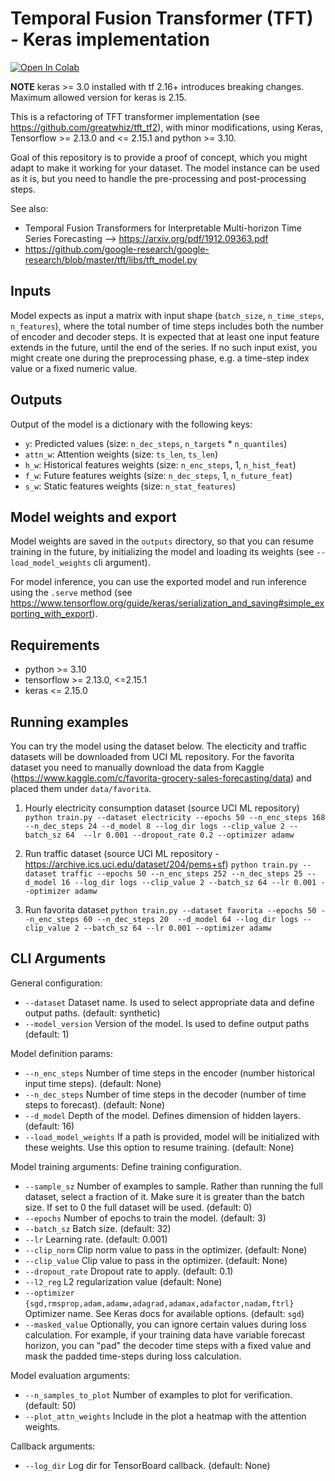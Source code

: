 # Temporal Fusion Transformer (TFT) - Keras implementation

[![Open In Colab](https://colab.research.google.com/assets/colab-badge.svg)](https://colab.research.google.com/github/tkostas/tft-transformer-keras/blob/master/TFT_Transformer_Keras.ipynb)

**NOTE** keras >= 3.0 installed with tf 2.16+ introduces breaking changes.
Maximum allowed version for keras is 2.15. 

This is a refactoring of TFT transformer implementation
(see https://github.com/greatwhiz/tft_tf2), with minor modifications,
using Keras, Tensorflow >= 2.13.0 and <= 2.15.1 and python >= 3.10.

Goal of this repository is to provide a proof of concept, which you
might adapt to make it working for your dataset. The model instance
can be used as it is, but you need to handle the pre-processing and
post-processing steps.

See also:

- Temporal Fusion Transformers for Interpretable Multi-horizon Time Series Forecasting --> https://arxiv.org/pdf/1912.09363.pdf
- https://github.com/google-research/google-research/blob/master/tft/libs/tft_model.py

## Inputs

Model expects as input a matrix with input shape
(`batch_size`, `n_time_steps`, `n_features`), where the total number
of time steps includes both the number of encoder and decoder steps.
It is expected that at least one input feature extends in the future,
until the end of the series. If no such input exist, you might create
one during the preprocessing phase, e.g. a time-step index value or
a fixed numeric value.

## Outputs

Output of the model is a dictionary with the following keys:

- `y`: Predicted values (size: `n_dec_steps`, `n_targets` \* `n_quantiles`)
- `attn_w`: Attention weights (size: `ts_len`, `ts_len`)
- `h_w`: Historical features weights (size: `n_enc_steps`, 1, `n_hist_feat`)
- `f_w`: Future features weights (size: `n_dec_steps`, 1, `n_future_feat`)
- `s_w`: Static features weights (size: `n_stat_features`)

## Model weights and export

Model weights are saved in the `outputs` directory, so that you can
resume training in the future, by initializing the model and loading its weights
(see `--load_model_weights` cli argument).

For model inference, you can use the exported model and run inference using the
`.serve` method (see https://www.tensorflow.org/guide/keras/serialization_and_saving#simple_exporting_with_export).

## Requirements

- python >= 3.10
- tensorflow >= 2.13.0, <=2.15.1
- keras <= 2.15.0

## Running examples

You can try the model using the dataset below. The electicity and traffic
datasets will be downloaded from UCI ML repository. For the favorita dataset
you need to manually download the data from Kaggle
(https://www.kaggle.com/c/favorita-grocery-sales-forecasting/data)
and placed them under `data/favorita`.

1. Hourly electricity consumption dataset (source UCI ML repository)
   `python train.py --dataset electricity --epochs 50 --n_enc_steps 168
--n_dec_steps 24 --d_model 8 --log_dir logs --clip_value 2 --batch_sz 64 
--lr 0.001 --dropout_rate 0.2 --optimizer adamw
`

2. Run traffic dataset (source UCI ML repository - https://archive.ics.uci.edu/dataset/204/pems+sf)
   `python train.py --dataset traffic --epochs 50 --n_enc_steps 252 --n_dec_steps 25
--d_model 16 --log_dir logs --clip_value 2 --batch_sz 64
--lr 0.001 --optimizer adamw`

3. Run favorita dataset
   `python train.py --dataset favorita --epochs 50 --n_enc_steps 60 --n_dec_steps 20 
--d_model 64 --log_dir logs --clip_value 2 --batch_sz 64 --lr 0.001 --optimizer adamw`

## CLI Arguments

General configuration:

- `--dataset` Dataset name. Is used to select appropriate data and define output paths. (default: synthetic)
- `--model_version` Version of the model. Is used to define output paths (default: 1)

Model definition params:

- `--n_enc_steps` Number of time steps in the encoder (number historical input time steps). (default: None)
- `--n_dec_steps` Number of time steps in the decoder (number of time steps to forecast). (default: None)
- `--d_model` Depth of the model. Defines dimension of hidden layers. (default: 16)
- `--load_model_weights` If a path is provided, model will be initialized with these weights. Use this option to resume training. (default: None)

Model training arguments:
Define training configuration.

- `--sample_sz` Number of examples to sample. Rather than running the full dataset, select a fraction of it. Make sure it is greater than the batch size. If set to 0 the full dataset will be used. (default: 0)
- `--epochs` Number of epochs to train the model. (default: 3)
- `--batch_sz` Batch size. (default: 32)
- `--lr` Learning rate. (default: 0.001)
- `--clip_norm` Clip norm value to pass in the optimizer. (default: None)
- `--clip_value` Clip value to pass in the optimizer. (default: None)
- `--dropout_rate` Dropout rate to apply. (default: 0.1)
- `--l2_reg` L2 regularization value (default: None)
- `--optimizer` `{sgd,rmsprop,adam,adamw,adagrad,adamax,adafactor,nadam,ftrl}`
  Optimizer name. See Keras docs for available options. (default: `sgd`)
- `--masked_value` Optionally, you can ignore certain values during loss
  calculation. For example, if your training data have variable
  forecast horizon, you can "pad" the decoder time steps with a fixed
  value and mask the padded time-steps during loss calculation.

Model evaluation arguments:

- `--n_samples_to_plot` Number of examples to plot for verification. (default: 50)
- `--plot_attn_weights` Include in the plot a heatmap with the attention weights.

Callback arguments:

- `--log_dir` Log dir for TensorBoard callback. (default: None)
